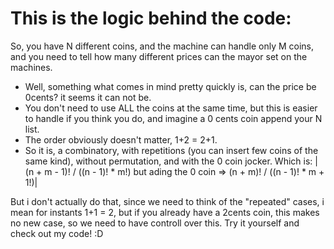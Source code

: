 # This is the logic behind the code:

So, you have N different coins, and the machine can handle only M coins, and you need to tell how many different prices can
the mayor set on the machines.

- Well, something what comes in mind pretty quickly is, can the price be 0cents? it seems it can not be.
- You don't need to use ALL the coins at the same time, but this is easier to handle if you think you do, and imagine a 0 cents coin append your N list.
- The order obviously doesn't matter, 1+2 = 2+1.
- So it is, a combinatory, with repetitions (you can insert few coins of the same kind), without permutation, and with the 0 coin jocker. Which is:
| (n + m - 1)! / ((n - 1)! * m!) but ading the 0 coin => (n + m)! / ((n - 1)! * m + 1!)|

But i don't actually do that, since we need to think of the "repeated" cases, i mean for instants 1+1 = 2, but if you already have a 2cents coin, this makes no new case, so we need to have controll over this. Try it yourself and check out my code! :D

